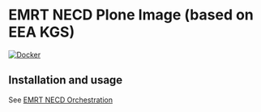 # EMRT NECD Plone Image (based on EEA KGS)

[![Docker]( https://dockerbuildbadges.quelltext.eu/status.svg?organization=eeacms&repository=plone-emrt-necd)](https://hub.docker.com/r/eeacms/plone-emrt-necd/builds)

## Installation and usage

See [EMRT NECD Orchestration](https://github.com/eea/eea.docker.www-emrt-necd)
